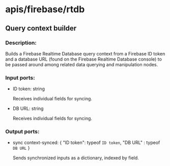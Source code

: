 # apis/firebase/rtdb

## Query context builder

### Description:
Builds a Firebase Realtime Database query context from a Firebase ID token and a database URL (found on the Firebase Realtime Database console) to be passed around among related data querying and manipulation nodes.

### Input ports: 
* ID token: string

    Receives individual fields for syncing.


* DB URL: string

    Receives individual fields for syncing.


### Output ports: 
* sync context-synced: {
  "ID token": typeof `ID token`,
  "DB URL" : typeof `DB URL`
}

    Sends synchronized inputs as a dictionary, indexed by field.


